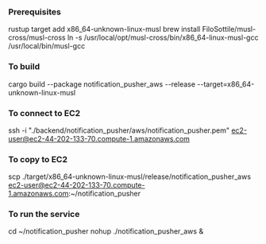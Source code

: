 ### Prerequisites
rustup target add x86_64-unknown-linux-musl
brew install FiloSottile/musl-cross/musl-cross
ln -s /usr/local/opt/musl-cross/bin/x86_64-linux-musl-gcc /usr/local/bin/musl-gcc

### To build
cargo build --package notification_pusher_aws --release --target=x86_64-unknown-linux-musl

### To connect to EC2
ssh -i "./backend/notification_pusher/aws/notification_pusher.pem" ec2-user@ec2-44-202-133-70.compute-1.amazonaws.com

### To copy to EC2
scp ./target/x86_64-unknown-linux-musl/release/notification_pusher_aws ec2-user@ec2-44-202-133-70.compute-1.amazonaws.com:~/notification_pusher

### To run the service
cd ~/notification_pusher
nohup ./notification_pusher_aws &